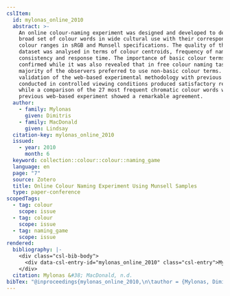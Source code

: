 ```yaml
---
cslItem:
  id: mylonas_online_2010
  abstract: >-
    An online colour-naming experiment was designed and developed to determine a
    broad set of colour words in wide cultural use with their corresponding
    colour ranges in sRGB and Munsell specifications. The quality of the English
    dataset was analysed in terms of colour centroids, frequency of names,
    consistency and response time. The importance of basic colour terms was
    confirmed while it was also revealed that in free colour naming tasks, the
    majority of the observers preferred to use non-basic colour terms. The
    validation of the web-based experimental methodology with previous studies
    conducted in controlled viewing conditions produced satisfactory results,
    while a comparison of the 27 most frequent chromatic colour words with a
    previous web-based experiment showed a remarkable agreement.
  author:
    - family: Mylonas
      given: Dimitris
    - family: MacDonald
      given: Lindsay
  citation-key: mylonas_online_2010
  issued:
    - year: 2010
      month: 6
  keyword: collection::colour::colour::naming_game
  language: en
  page: "7"
  source: Zotero
  title: Online Colour Naming Experiment Using Munsell Samples
  type: paper-conference
scopedTags:
  - tag: colour
    scope: issue
  - tag: colour
    scope: issue
  - tag: naming_game
    scope: issue
rendered:
  bibliography: |-
    <div class="csl-bib-body">
      <div data-csl-entry-id="mylonas_online_2010" class="csl-entry">Mylonas, D., &#38; MacDonald, L. n.d.. <i>Online Colour Naming Experiment Using Munsell Samples</i>. 7.</div>
    </div>
  citation: Mylonas &#38; MacDonald, n.d.
bibTex: "@inproceedings{mylonas_online_2010,\n\tauthor = {Mylonas, Dimitris and MacDonald, Lindsay},\n\tpages = {7},\n\ttitle = {Online {Colour} {Naming} {Experiment} {Using} {Munsell} {Samples}},\n}\n\n"
---
```

